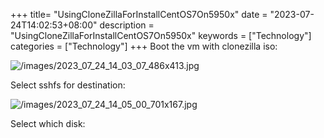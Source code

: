 +++
title= "UsingCloneZillaForInstallCentOS7On5950x"
date = "2023-07-24T14:02:53+08:00"
description = "UsingCloneZillaForInstallCentOS7On5950x"
keywords = ["Technology"]
categories = ["Technology"]
+++
Boot the vm with clonezilla iso:    

![/images/2023_07_24_14_03_07_486x413.jpg](/images/2023_07_24_14_03_07_486x413.jpg)

Select sshfs for destination:    

![/images/2023_07_24_14_05_00_701x167.jpg](/images/2023_07_24_14_05_00_701x167.jpg)

Select which disk:    
